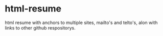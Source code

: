 # html-resume
html resume with anchors to multiple sites, mailto's and telto's, alon with links to other github respositorys.
